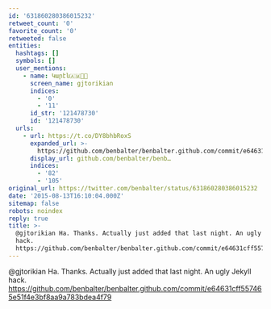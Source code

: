 ```yaml
---
id: '631860280386015232'
retweet_count: '0'
favorite_count: '0'
retweeted: false
entities:
  hashtags: []
  symbols: []
  user_mentions:
    - name: Կարէն🇦🇲🌹🏁
      screen_name: gjtorikian
      indices:
        - '0'
        - '11'
      id_str: '121478730'
      id: '121478730'
  urls:
    - url: https://t.co/DY8bhbRoxS
      expanded_url: >-
        https://github.com/benbalter/benbalter.github.com/commit/e64631cff557465e51f4e3bf8aa9a783bdea4f79
      display_url: github.com/benbalter/benb…
      indices:
        - '82'
        - '105'
original_url: https://twitter.com/benbalter/status/631860280386015232
date: '2015-08-13T16:10:04.000Z'
sitemap: false
robots: noindex
reply: true
title: >-
  @gjtorikian Ha. Thanks. Actually just added that last night. An ugly Jekyll
  hack.
  https://github.com/benbalter/benbalter.github.com/commit/e64631cff557465e51f4e3bf8aa9a783bdea4f79
---
```


@gjtorikian Ha. Thanks. Actually just added that last night. An ugly Jekyll hack. https://github.com/benbalter/benbalter.github.com/commit/e64631cff557465e51f4e3bf8aa9a783bdea4f79